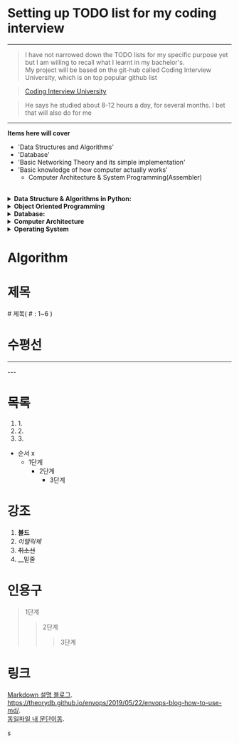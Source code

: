 # Setting up TODO list for my coding interview 
___

> I have not narrowed down the TODO lists for my specific purpose yet but I am willing to recall what I learnt in my bachelor's.  
> My project will be based on the git-hub called Coding Interview University, which is on top popular github list  

> [Coding Interview University](https://github.com/jwasham/coding-interview-university/blob/master/README.md)  

> He says he studied about 8-12 hours a day, for several months. I bet that will also do for me

___

__Items here will cover__ <br> 
+ 'Data Structures and Algorithms'<br> 
+ 'Database' <br> 
+ 'Basic Networking Theory and its simple implementation' <br> 
+ 'Basic knowledge of how computer actually works' <br> 
  * Computer Architecture & System Programming(Assembler) <br><br>
  
<details>
  <summary><b>Data Structure & Algorithms in Python:</b></summary>  
  
+ __Data Structure__
  - [ ] Arrays 
  - [ ] Stacks, Queues, and Deques
  - [ ] Linked Lists 
    - [ ] Singly Linked Lists 
    - [ ] Cicularly Linked Lists
    + Doubly Linked Lists 
    + The Positional Lists 
  + Trees
    + General Trees
    + Binary Trees 
    + Tree Traversal Algorithms
    + Euler Tours and the Template Method Pattern 
  + Priority Queues 
    + Heaps 
    + Adaptable Priority Queues 
  + Maps, Hash Tables, and Skip Lists 
    + Maps and Dictionary 
    + Hash Tables 
    + Collision-Handling 
    + Sorted Maps 
    + Skip Lists 
  + Search Trees 
    + Binary Search Trees 
    + Balanced Search Trees 
    + AVL Trees 
    + Splay Trees 
    + (2,4) Trees 
    + Red-Black Trees ( Optional )
    
+ __Algorithms__
  + Sorting and Selection 
    + Merge Sort
    + Quick Sort 
    + Python Buil-In Algorithms 
    + Selection 
      + Prune-and-Search 
      + Randomized Quick-Select 
      + Analyzing Randomized Quick-Select 
  + Text Processing 
    + Abundance of Digitized Text 
    + Pattern Matching Algorithm 
    + Dynamic programming
    + Text Compression and the Greedy Method 
      + The Huffman Coding Algorithm 
      + The Greedy Method 
    + Standard/Compressed/Suffix/Tries 
    + Search Engine Indexing
  + Graph Algorithms 
    + BFS
    + DFS
    + Shortest Paths
      + Weighted Graphs
      + Dijkstra's Algorithm 
    + Minimum Spanning Trees 
      + Prim-Jarnfk Algorithm 
      + Kruskal's Algorithm
      + Disjoint Partitions and Union-Find Structures 
  + Memory Management and B-Trees 
    + Memory Management 
      + Memory Allocation / Garbage Collection 
    + Memory Hierarchies and Caching 
    + External Searching and B-Trees
      + (a,b) Trees 
      + B-Trees 


    
</details>

<details>
  <summary><b>Object Oriented Programming</b></summary>  
  
1. list

</details>

<details>
  <summary><b>Database:</b></summary>  
  
1. list

</details>

<details>
  <summary><b>Computer Architecture</b></summary>  
  
1. list

</details>

<details>
  <summary><b>Operating System </b></summary>  
  
1. list 

</details>
  

# Algorithm 

# 제목
\# 제목( # : 1~6 ) 
# 수평선 
---
\---


# 목록 
1. 1\.
1. 2\.
1. 3\.
+ 순서 x
  - 1단계
    * 2단계
      + 3단계

# 강조 
1. __볼드__ 
1. _이탤릭체_
1. ~~취소선~~
1. __밑줄 


# 인용구 
> 1단계
>> 2단계
>>> 3단계


# 링크
[Markdown 설명 블로그](https://theorydb.github.io/envops/2019/05/22/envops-blog-how-to-use-md/).    
<https://theorydb.github.io/envops/2019/05/22/envops-blog-how-to-use-md/>.  
[동일파일 내 문단이동](#목록).  

s
